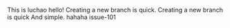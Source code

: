 This is luchao hello!
Creating a new branch is quick.
Creating a new branch is quick And simple.
hahaha
issue-101
